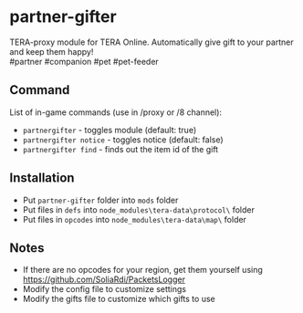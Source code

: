 # partner-gifter
TERA-proxy module for TERA Online. Automatically give gift to your partner and keep them happy!  
#partner #companion #pet #pet-feeder

## Command
List of in-game commands (use in /proxy or /8 channel):  
- `partnergifter` - toggles module (default: true)
- `partnergifter notice` - toggles notice (default: false)
- `partnergifter find` - finds out the item id of the gift

## Installation
- Put `partner-gifter` folder into `mods` folder
- Put files in `defs` into `node_modules\tera-data\protocol\` folder
- Put files in `opcodes` into `node_modules\tera-data\map\` folder

## Notes
- If there are no opcodes for your region, get them yourself using https://github.com/SoliaRdi/PacketsLogger
- Modify the config file to customize settings
- Modify the gifts file to customize which gifts to use
